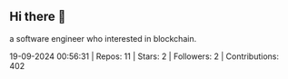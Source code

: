 ## Hi there 👋
a software engineer who interested in blockchain.
<!--START_SECTION:github_stats-->
19-09-2024 00:56:31 | Repos: 11 | Stars: 2 | Followers: 2 | Contributions: 402
<!--END_SECTION:github_stats-->

